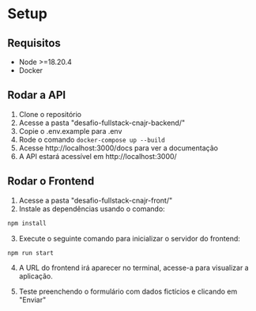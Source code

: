 # Setup

## Requisitos

- Node >=18.20.4
- Docker

## Rodar a API

1. Clone o repositório
2. Acesse a pasta "desafio-fullstack-cnajr-backend/"
3. Copie o .env.example para .env
4. Rode o comando `docker-compose up --build`
5. Acesse http://localhost:3000/docs para ver a documentação
6. A API estará acessível em http://localhost:3000/

## Rodar o Frontend

1. Acesse a pasta "desafio-fullstack-cnajr-front/"
2. Instale as dependências usando o comando:

```bash
npm install
```

3. Execute o seguinte comando para inicializar o servidor do frontend:

```bash
npm run start
```

4. A URL do frontend irá aparecer no terminal, acesse-a para visualizar a aplicação.

5. Teste preenchendo o formulário com dados fictícios e clicando em "Enviar"
